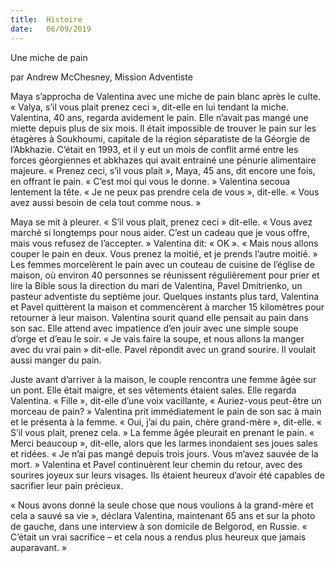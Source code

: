 ```yaml
---
title:  Histoire
date:   06/09/2019
---
```




Une miche de pain

par Andrew McChesney, Mission Adventiste

Maya s’approcha de Valentina avec une miche de pain blanc après le culte. « Valya, s’il vous plait prenez ceci », dit-elle en lui tendant la miche. Valentina, 40 ans, regarda avidement le pain. Elle n’avait pas mangé une miette depuis plus de six mois. Il était impossible de trouver le pain sur les étagères à Soukhoumi, capitale de la région séparatiste de la Géorgie de l’Abkhazie. C’était en 1993, et il y eut un mois de conflit armé entre les forces géorgiennes et abkhazes qui avait entrainé une pénurie alimentaire majeure. « Prenez ceci, s’il vous plait », Maya, 45 ans, dit encore une fois, en offrant le pain. « C’est moi qui vous le donne. » Valentina secoua lentement la tête. « Je ne peux pas prendre cela de vous », dit-elle. « Vous avez aussi besoin de cela tout comme nous. »

Maya se mit à pleurer. « S’il vous plait, prenez ceci » dit-elle. « Vous avez marché si longtemps pour nous aider. C’est un cadeau que je vous offre, mais vous refusez de l’accepter. » Valentina dit: « OK ». « Mais nous allons couper le pain en deux. Vous prenez la moitié, et je prends l’autre moitié. » Les femmes morcelèrent le pain avec un couteau de cuisine de l’église de maison, où environ 40 personnes se réunissent régulièrement pour prier et lire la Bible sous la direction du mari de Valentina, Pavel Dmitrienko, un pasteur adventiste du septième jour. Quelques instants plus tard, Valentina et Pavel quittèrent la maison et commencèrent à marcher 15 kilomètres pour retourner à leur maison. Valentina sourit quand elle pensait au pain dans son sac. Elle attend avec impatience d’en jouir avec une simple soupe d’orge et d’eau le soir. « Je vais faire la soupe, et nous allons la manger avec du vrai pain » dit-elle. Pavel répondit avec un grand sourire. Il voulait aussi manger du pain.

Juste avant d’arriver à la maison, le couple rencontra une femme âgée sur un pont. Elle était maigre, et ses vêtements étaient sales. Elle regarda Valentina. « Fille », dit-elle d’une voix vacillante, « Auriez-vous peut-être un morceau de pain? » Valentina prit immédiatement le pain de son sac à main et le présenta à la femme. « Oui, j’ai du pain, chère grand-mère », dit-elle. « S’il vous plait, prenez cela. » La femme âgée pleurait en prenant le pain. « Merci beaucoup », dit-elle, alors que les larmes inondaient ses joues sales et ridées. « Je n’ai pas mangé depuis trois jours. Vous m’avez sauvée de la mort. » Valentina et Pavel continuèrent leur chemin du retour, avec des sourires joyeux sur leurs visages. Ils étaient heureux d’avoir été capables de sacrifier leur pain précieux.

« Nous avons donné la seule chose que nous voulions à la grand-mère et cela a sauvé sa vie », déclara Valentina, maintenant 65 ans et sur la photo de gauche, dans une interview à son domicile de Belgorod, en Russie. « C’était un vrai sacrifice – et cela nous a rendus plus heureux que jamais auparavant. »
